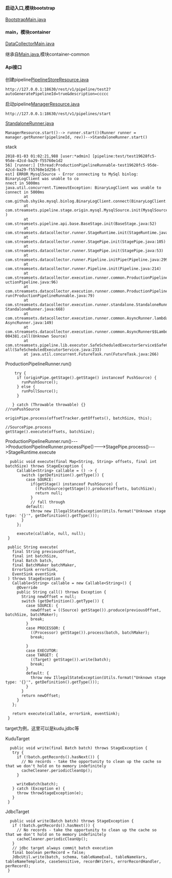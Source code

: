 

#### 启动入口,模块bootstrap
[BootstrapMain.java](https://github.com/streamsets/datacollector/blob/master/bootstrap/src/main/java/com/streamsets/pipeline/BootstrapMain.java)

#### main，模块container
[DataCollectorMain.java](https://github.com/streamsets/datacollector/blob/master/container/src/main/java/com/streamsets/datacollector/main/DataCollectorMain.java)

继承自[Main.java](https://github.com/streamsets/datacollector/blob/master/container-common/src/main/java/com/streamsets/datacollector/main/Main.java),模块container-common


#### Api接口

创建pipeline[PipelineStoreResource.java](https://github.com/streamsets/datacollector/blob/master/container/src/main/java/com/streamsets/datacollector/restapi/PipelineStoreResource.java)

```
http://127.0.0.1:18630/rest/v1/pipeline/test2?autoGeneratePipelineId=true&description=ccccc
```

启动pipeline[ManagerResource.java](https://github.com/streamsets/datacollector/blob/master/container/src/main/java/com/streamsets/datacollector/restapi/ManagerResource.java)

```
http://127.0.0.1:18630/rest/v1/pipelines/start
```
[StandaloneRunner.java](https://github.com/streamsets/datacollector/blob/master/container/src/main/java/com/streamsets/datacollector/execution/runner/standalone/StandaloneRunner.java)
```
ManagerResource.start()--> runner.start()(Runner runner = manager.getRunner(pipelineId, rev))-->StandaloneRunner.start()
```
stack
```
2018-01-03 01:02:21,988 [user:*admin] [pipeline:test/test19628fc5-95de-42cd-ba29-f55760e1d2
56] [runner:] [thread:ProductionPipelineRunnable-test19628fc5-95de-42cd-ba29-f55760e1d256-t
est] ERROR MysqlSource - Error connecting to MySql binlog: BinaryLogClient was unable to co
nnect in 5000ms
java.util.concurrent.TimeoutException: BinaryLogClient was unable to connect in 5000ms
        at com.github.shyiko.mysql.binlog.BinaryLogClient.connect(BinaryLogClient.java:644)
        at com.streamsets.pipeline.stage.origin.mysql.MysqlSource.init(MysqlSource.java:103
)
        at com.streamsets.pipeline.api.base.BaseStage.init(BaseStage.java:52)
        at com.streamsets.datacollector.runner.StageRuntime.init(StageRuntime.java:156)
        at com.streamsets.datacollector.runner.StagePipe.init(StagePipe.java:105)
        at com.streamsets.datacollector.runner.StagePipe.init(StagePipe.java:53)
        at com.streamsets.datacollector.runner.Pipeline.initPipe(Pipeline.java:299)
        at com.streamsets.datacollector.runner.Pipeline.init(Pipeline.java:214)
        at com.streamsets.datacollector.execution.runner.common.ProductionPipeline.run(Prod
uctionPipeline.java:96)
        at com.streamsets.datacollector.execution.runner.common.ProductionPipelineRunnable.
run(ProductionPipelineRunnable.java:79)
        at com.streamsets.datacollector.execution.runner.standalone.StandaloneRunner.start(
StandaloneRunner.java:668)
        at com.streamsets.datacollector.execution.runner.common.AsyncRunner.lambda$start$3(
AsyncRunner.java:149)
        at com.streamsets.datacollector.execution.runner.common.AsyncRunner$$Lambda$30/1593
004381.call(Unknown Source)
        at com.streamsets.pipeline.lib.executor.SafeScheduledExecutorService$SafeCallable.c
all(SafeScheduledExecutorService.java:233)
        at java.util.concurrent.FutureTask.run(FutureTask.java:266)
```


 ProductionPipelineRunner.run()
 
 ```
     try {
      if (originPipe.getStage().getStage() instanceof PushSource) {
        runPushSource();
      } else {
        runPollSource();
      }

    } catch (Throwable throwable) {}
//runPushSource

 originPipe.process(offsetTracker.getOffsets(), batchSize, this);

//SourcePipe.process
 getStage().execute(offsets, batchSize);

 ```
 
 ProductionPipelineRunner.run()--->ProductionPipelineRunner.processPipe()--->StagePipe.process()--->StageRuntime.execute
 
 ```
   public void execute(final Map<String, String> offsets, final int batchSize) throws StageException {
      Callable<String> callable = () -> {
        switch (getDefinition().getType()) {
          case SOURCE:
            if(getStage() instanceof PushSource) {
              ((PushSource)getStage()).produce(offsets, batchSize);
              return null;
            }
            // fall through
          default:
            throw new IllegalStateException(Utils.format("Unknown stage type: '{}'", getDefinition().getType()));
        }
      };

      execute(callable, null, null);
  }

  public String execute(
    final String previousOffset,
    final int batchSize,
    final Batch batch,
    final BatchMaker batchMaker,
    ErrorSink errorSink,
    EventSink eventSink
  ) throws StageException {
    Callable<String> callable = new Callable<String>() {
      @Override
      public String call() throws Exception {
        String newOffset = null;
        switch (getDefinition().getType()) {
          case SOURCE: {
            newOffset = ((Source) getStage()).produce(previousOffset, batchSize, batchMaker);
            break;
          }
          case PROCESSOR: {
            ((Processor) getStage()).process(batch, batchMaker);
            break;

          }
          case EXECUTOR:
          case TARGET: {
            ((Target) getStage()).write(batch);
            break;
          }
          default: {
            throw new IllegalStateException(Utils.format("Unknown stage type: '{}'", getDefinition().getType()));
          }
        }
        return newOffset;
      }
    };

    return execute(callable, errorSink, eventSink);
  }

 ```
 
 target为例，这里可以是kudu,jdbc等
 
 KuduTarget
 
 ```
   public void write(final Batch batch) throws StageException {
    try {
      if (!batch.getRecords().hasNext()) {
        // No records - take the opportunity to clean up the cache so that we don't hold on to memory indefinitely
        cacheCleaner.periodicCleanUp();
      }

      writeBatch(batch);
    } catch (Exception e) {
      throw throwStageException(e);
    }
  }
 ```
 
 JdbcTarget
 
 ```
   public void write(Batch batch) throws StageException {
    if (!batch.getRecords().hasNext()) {
      // No records - take the opportunity to clean up the cache so that we don't hold on to memory indefinitely
      cacheCleaner.periodicCleanUp();
    }
    // jdbc target always commit batch execution
    final boolean perRecord = false;
    JdbcUtil.write(batch, schema, tableNameEval, tableNameVars, tableNameTemplate, caseSensitive, recordWriters, errorRecordHandler, perRecord);
  }
 ```
 
